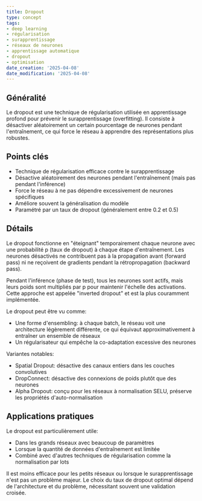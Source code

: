 ```yaml
---
title: Dropout
type: concept
tags:
- deep learning
- régularisation
- surapprentissage
- réseaux de neurones
- apprentissage automatique
- dropout
- optimisation
date_creation: '2025-04-08'
date_modification: '2025-04-08'
---
```

## Généralité

Le dropout est une technique de régularisation utilisée en apprentissage profond pour prévenir le surapprentissage (overfitting). Il consiste à désactiver aléatoirement un certain pourcentage de neurones pendant l'entraînement, ce qui force le réseau à apprendre des représentations plus robustes.

## Points clés

- Technique de régularisation efficace contre le surapprentissage
- Désactive aléatoirement des neurones pendant l'entraînement (mais pas pendant l'inférence)
- Force le réseau à ne pas dépendre excessivement de neurones spécifiques
- Améliore souvent la généralisation du modèle
- Paramétré par un taux de dropout (généralement entre 0.2 et 0.5)

## Détails

Le dropout fonctionne en "éteignant" temporairement chaque neurone avec une probabilité p (taux de dropout) à chaque étape d'entraînement. Les neurones désactivés ne contribuent pas à la propagation avant (forward pass) ni ne reçoivent de gradients pendant la rétropropagation (backward pass).

Pendant l'inférence (phase de test), tous les neurones sont actifs, mais leurs poids sont multipliés par p pour maintenir l'échelle des activations. Cette approche est appelée "inverted dropout" et est la plus couramment implémentée.

Le dropout peut être vu comme:
- Une forme d'ensembling: à chaque batch, le réseau voit une architecture légèrement différente, ce qui équivaut approximativement à entraîner un ensemble de réseaux
- Un régularisateur qui empêche la co-adaptation excessive des neurones

Variantes notables:
- Spatial Dropout: désactive des canaux entiers dans les couches convolutives
- DropConnect: désactive des connexions de poids plutôt que des neurones
- Alpha Dropout: conçu pour les réseaux à normalisation SELU, préserve les propriétés d'auto-normalisation

## Applications pratiques

Le dropout est particulièrement utile:
- Dans les grands réseaux avec beaucoup de paramètres
- Lorsque la quantité de données d'entraînement est limitée
- Combiné avec d'autres techniques de régularisation comme la normalisation par lots

Il est moins efficace pour les petits réseaux ou lorsque le surapprentissage n'est pas un problème majeur. Le choix du taux de dropout optimal dépend de l'architecture et du problème, nécessitant souvent une validation croisée.